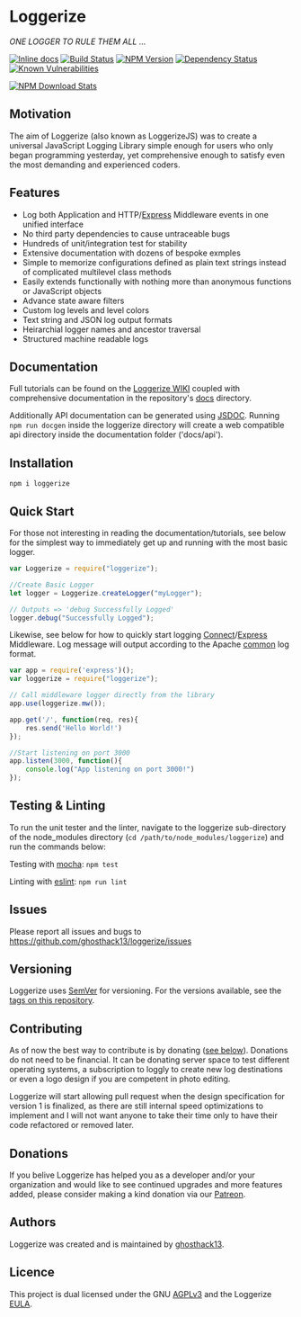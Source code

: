 # Loggerize

*ONE LOGGER TO RULE THEM ALL ...*

[![Inline docs](http://inch-ci.org/github/ghosthack13/loggerize.svg?branch=master)](http://inch-ci.org/github/ghosthack13/loggerize)
[![Build Status](https://travis-ci.com/ghosthack13/loggerize.png?branch=master)](https://travis-ci.com/ghosthack13/loggerize)
[![NPM Version](https://badge.fury.io/js/loggerize.svg?style=flat)](https://npmjs.org/package/loggerize)
[![Dependency Status](https://david-dm.org/ghosthack13/loggerize.svg)](https://david-dm.org/ghosthack13/loggerize)
[![Known Vulnerabilities](https://snyk.io/test/github/ghosthack13/loggerize/badge.svg?targetFile=package.json)](https://snyk.io/test/github/ghosthack13/loggerize?targetFile=package.json)

[![NPM Download Stats](https://nodei.co/npm/loggerize.png?downloads=true)](https://www.npmjs.com/package/loggerize)

## Motivation

The aim of Loggerize (also known as LoggerizeJS) was to create a universal 
JavaScript Logging Library simple enough for users who only began programming 
yesterday, yet comprehensive enough to satisfy even the most demanding and 
experienced coders.

## Features

- Log both Application and HTTP/[Express](https://www.npmjs.com/package/express) Middleware events in one unified interface 
- No third party dependencies to cause untraceable bugs
- Hundreds of unit/integration test for stability
- Extensive documentation with dozens of bespoke exmples
- Simple to memorize configurations defined as plain text strings instead of 
  complicated multilevel class methods
- Easily extends functionally with nothing more than anonymous functions or 
  JavaScript objects
- Advance state aware filters
- Custom log levels and level colors
- Text string and JSON log output formats
- Heirarchial logger names and ancestor traversal
- Structured machine readable logs

## Documentation

Full tutorials can be found on the 
[Loggerize WIKI](https://github.com/ghosthack13/loggerize/wiki) coupled with 
comprehensive documentation in the repository's 
[docs](https://github.com/ghosthack13/loggerize/tree/master/docs) directory.

Additionally API documentation can be generated using 
[JSDOC](https://usejsdoc.org/). Running `npm run docgen` inside the loggerize 
directory will create a web compatible api directory inside the documentation 
folder ('docs/api').

## Installation

`npm i loggerize`

## Quick Start

For those not interesting in reading the documentation/tutorials, see below for 
the simplest way to immediately get up and running with the most basic logger.

```javascript
var Loggerize = require("loggerize");

//Create Basic Logger
let logger = Loggerize.createLogger("myLogger");

// Outputs => 'debug Successfully Logged'
logger.debug("Successfully Logged");
```

Likewise, see below for how to quickly start logging 
[Connect](https://www.npmjs.com/package/connect)/[Express](https://www.npmjs.com/package/express) 
Middleware. Log message will output according to the Apache [common](https://httpd.apache.org/docs/1.3/logs.html#common) 
log format.

```javascript
var app = require('express')();
var loggerize = require("loggerize");

// Call middleware logger directly from the library
app.use(loggerize.mw());

app.get('/', function(req, res){
	res.send('Hello World!')
});

//Start listening on port 3000
app.listen(3000, function(){
	console.log("App listening on port 3000!")
});
```

## Testing & Linting

To run the unit tester and the linter, navigate to the loggerize sub-directory of the 
node_modules directory (`cd /path/to/node_modules/loggerize`) and run the 
commands below:

Testing with [mocha](https://mochajs.org): `npm test`

Linting with [eslint](https://eslint.org): `npm run lint`

## Issues

Please report all issues and bugs to https://github.com/ghosthack13/loggerize/issues

## Versioning

Loggerize uses [SemVer](http://semver.org/) for versioning. For the versions 
available, see the 
[tags on this repository](https://github.com/ghosthack13/loggerize/tags ).

## Contributing

As of now the best way to contribute is by donating ([see below](#donations)). Donations do 
not need to be financial. It can be donating server space to test different 
operating systems, a subscription to loggly to create new log destinations or 
even a logo design if you are competent in photo editing.

Loggerize will start allowing pull request when the design specification for 
version 1 is finalized, as there are still internal speed optimizations to 
implement and I will not want anyone to take their time only to have their code 
refactored or removed later.

## Donations

If you belive Loggerize has helped you as a developer and/or your organization 
and would like to see continued upgrades and more features added, please consider 
making a kind donation via our [Patreon]().

## Authors

Loggerize was created and is maintained by [ghosthack13](https://github.com/ghosthack13/).

## Licence

This project is dual licensed under the GNU [AGPLv3](LICENCE.md) and the Loggerize 
[EULA](EULA.md).




